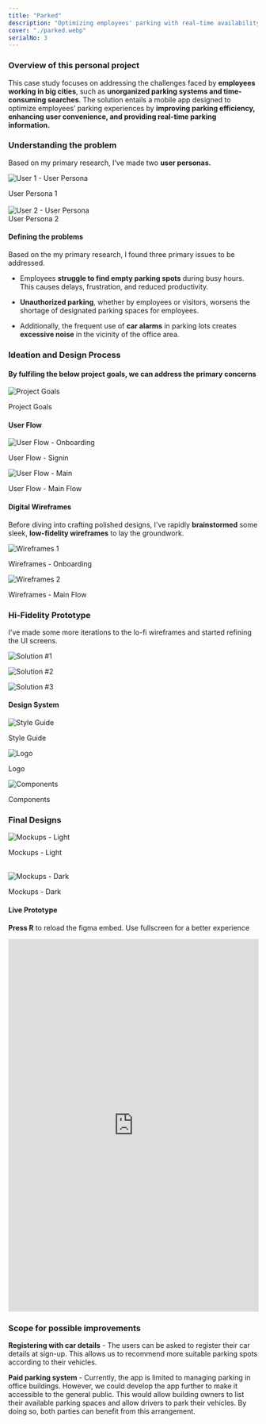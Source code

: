 ```yaml
---
title: "Parked"
description: "Optimizing employees' parking with real-time availability, reservations, navigation, and digital passes for enhanced efficiency and convenience."
cover: "./parked.webp"
serialNo: 3
---
```


<div class="max-w-screen-sm mx-auto">

### Overview of this personal project

This case study focuses on addressing the challenges faced by **employees working in big cities**, such as **unorganized parking systems and time-consuming searches**. The solution entails a mobile app designed to optimize employees’ parking experiences by **improving parking efficiency, enhancing user convenience, and providing real-time parking information.**

### Understanding the problem

Based on my primary research, I've made two **user personas.**

![User 1 - User Persona](Persona1.webp)<div class="text-center text-black/25 text-sm">User Persona 1</div></br>
![User 2 - User Persona](Persona2.webp)<div class="text-center text-black/25 text-sm">User Persona 2</div>

#### Defining the problems

Based on the my primary research, I found three primary issues to be addressed.

- Employees **struggle to find empty parking spots** during busy hours. This causes delays, frustration, and reduced productivity.

- **Unauthorized parking**, whether by employees or visitors, worsens the shortage of designated parking spaces for employees.

- Additionally, the frequent use of **car alarms** in parking lots creates **excessive noise** in the vicinity of the office area.

### Ideation and Design Process

#### By fulfiling the below project goals, we can address the primary concerns

![Project Goals](Goals.webp)<div class="text-center  text-black/25 text-sm">Project Goals</div>

#### User Flow

</div>
<div class="max-w-screen-lg mx-auto">

![User Flow - Onboarding](UserFlow-Signin.webp)<div class="text-center  text-black/25 text-sm">User Flow - Signin</div>

![User Flow - Main](UserFlow-Main.webp)<div class="text-center  text-black/25 text-sm">User Flow - Main Flow</div>

</div>
<div class="max-w-screen-sm mx-auto">

#### Digital Wireframes

Before diving into crafting polished designs, I've rapidly **brainstormed** some sleek, **low-fidelity wireframes** to lay the groundwork.
</div>
<div class="max-w-screen-lg mx-auto">

![Wireframes 1](Wireframes1.webp)<div class="text-center  text-black/25 text-sm">Wireframes - Onboarding</div>

![Wireframes 2](Wireframes2.webp)<div class="text-center  text-black/25 text-sm">Wireframes - Main Flow</div>
</div>
<div class="max-w-screen-sm mx-auto">

### Hi-Fidelity Prototype

I've made some more iterations to the lo-fi wireframes and started refining the UI screens.
</div>

![Solution #1](Mockups1.webp)

![Solution #2](Mockups2.webp)

![Solution #3](Mockups3.webp)
<div class="max-w-screen-sm mx-auto">

#### Design System

![Style Guide](Styles.webp)<div class="text-center  text-black/25 text-sm">Style Guide</div>

![Logo](Logos.webp)<div class="text-center  text-black/25 text-sm">Logo</div>

![Components](Components.webp)<div class="text-center  text-black/25 text-sm">Components</div>

### Final Designs
</div>

![Mockups - Light](Mockups_Light.webp)<div class="text-center  text-black/25 text-sm">Mockups - Light</div>
</br>

![Mockups - Dark](Mockups_Dark.webp)<div class="text-center  text-black/25 text-sm">Mockups - Dark</div>
<div class="max-w-screen-sm mx-auto">

#### Live Prototype
**Press R** to reload the figma embed. Use fullscreen for a better experience

</div>


<iframe class="hidden md:inline-flex" style="border: 1px solid rgba(0, 0, 0, 0.1);" width="100%" height="750" src="https://www.figma.com/embed?embed_host=share&url=https%3A%2F%2Fwww.figma.com%2Fproto%2FTkMNXHhtCYDQDaAmnmeTcL%2Fparked%3Fnode-id%3D382-8464%26t%3DfPBFWgog63QchWan-1%26scaling%3Dscale-down%26page-id%3D382%253A8073%26starting-point-node-id%3D382%253A8076%26show-proto-sidebar%3D1" allowfullscreen></iframe>
<div class="max-w-screen-sm mx-auto">

### Scope for possible improvements

<strong>Registering with car details</strong> - The users can be asked to register their car details at sign-up. This allows us to recommend more suitable parking spots according to their vehicles.

<strong>‍Paid parking system</strong> - Currently, the app is limited to managing parking in office buildings. However, we could develop the app further to make it accessible to the general public. This would allow building owners to list their available parking spaces and allow drivers to park their vehicles. By doing so, both parties can benefit from this arrangement.
</div>
